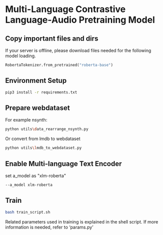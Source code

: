 # Multi-Language Contrastive Language-Audio Pretraining Model

## Copy important files and dirs
If your server is offline, please download files needed for the following model loading.
```python
RobertaTokenizer.from_pretrained("roberta-base")
```

## Environment Setup
```bash
pip3 install -r requirements.txt
```

## Prepare webdataset
For example nsynth:
```bash
python utils\data_rearrange_nsynth.py
```
Or convert from lmdb to webdataset
```bash
python utils\lmdb_to_webdataset.py
```

## Enable Multi-language Text Encoder
set a_model as "xlm-roberta"
```bash
--a_model xlm-roberta
```

## Train
```bash
bash train_script.sh
```
Related parameters used in training is explained in the shell script. If more information is needed, refer to ‘params.py’


